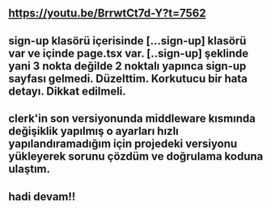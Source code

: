 ## https://youtu.be/BrrwtCt7d-Y?t=7562

## sign-up klasörü içerisinde [...sign-up] klasörü var ve içinde page.tsx var. [..sign-up] şeklinde yani 3 nokta değilde 2 noktalı yapınca sign-up sayfası gelmedi. Düzelttim. Korkutucu bir hata detayı. Dikkat edilmeli. 

## clerk'in son versiyonunda middleware kısmında değişiklik yapılmış o ayarları hızlı yapılandıramadığım için projedeki versiyonu yükleyerek sorunu çözdüm ve doğrulama koduna ulaştım.

## hadi devam!!